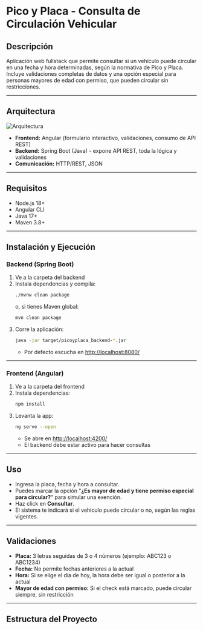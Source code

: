 # Pico y Placa - Consulta de Circulación Vehicular

## Descripción

Aplicación web fullstack que permite consultar si un vehículo puede circular en una fecha y hora determinadas, según la normativa de Pico y Placa. Incluye validaciones completas de datos y una opción especial para personas mayores de edad con permiso, que pueden circular sin restricciones.

---

## Arquitectura

![Arquitectura](./docs/blueprint.png)

- **Frontend:** Angular (formulario interactivo, validaciones, consumo de API REST)
- **Backend:** Spring Boot (Java) - expone API REST, toda la lógica y validaciones
- **Comunicación:** HTTP/REST, JSON

---

## Requisitos

- Node.js 18+  
- Angular CLI  
- Java 17+  
- Maven 3.8+

---

## Instalación y Ejecución

### **Backend (Spring Boot)**

1. Ve a la carpeta del backend
2. Instala dependencias y compila:
    ```bash
    ./mvnw clean package
    ```
    o, si tienes Maven global:
    ```bash
    mvn clean package
    ```
3. Corre la aplicación:
    ```bash
    java -jar target/picoyplaca_backend-*.jar
    ```
    - Por defecto escucha en [http://localhost:8080/](http://localhost:8080/)

---

### **Frontend (Angular)**

1. Ve a la carpeta del frontend
2. Instala dependencias:
    ```bash
    npm install
    ```
3. Levanta la app:
    ```bash
    ng serve --open
    ```
    - Se abre en [http://localhost:4200/](http://localhost:4200/)
    - El backend debe estar activo para hacer consultas

---

## Uso

- Ingresa la placa, fecha y hora a consultar.
- Puedes marcar la opción "**¿Es mayor de edad y tiene permiso especial para circular?**" para simular una exención.
- Haz click en **Consultar**.
- El sistema te indicará si el vehículo puede circular o no, según las reglas vigentes.

---

## Validaciones

- **Placa:** 3 letras seguidas de 3 o 4 números (ejemplo: ABC123 o ABC1234)
- **Fecha:** No permite fechas anteriores a la actual
- **Hora:** Si se elige el día de hoy, la hora debe ser igual o posterior a la actual
- **Mayor de edad con permiso:** Si el check está marcado, puede circular siempre, sin restricción

---

## Estructura del Proyecto

